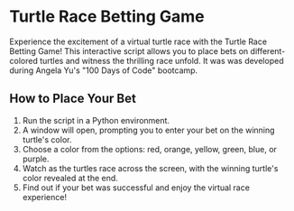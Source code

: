 # Turtle Race Betting Game

Experience the excitement of a virtual turtle race with the Turtle Race Betting Game! This interactive script allows you to place bets on different-colored turtles and witness the thrilling race unfold. It was was developed during Angela Yu's "100 Days of Code" bootcamp.

## How to Place Your Bet

1. Run the script in a Python environment.
2. A window will open, prompting you to enter your bet on the winning turtle's color.
3. Choose a color from the options: red, orange, yellow, green, blue, or purple.
4. Watch as the turtles race across the screen, with the winning turtle's color revealed at the end.
5. Find out if your bet was successful and enjoy the virtual race experience!
